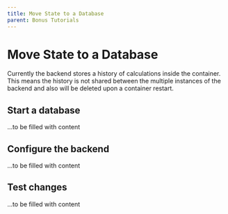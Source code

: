 ```yaml
---
title: Move State to a Database
parent: Bonus Tutorials
---
```


# Move State to a Database

Currently the backend stores a history of calculations inside the container. This means the
history is not shared between the multiple instances of the backend and also will be deleted
upon a container restart.

## Start a database

...to be filled with content

## Configure the backend

...to be filled with content

## Test changes

...to be filled with content
